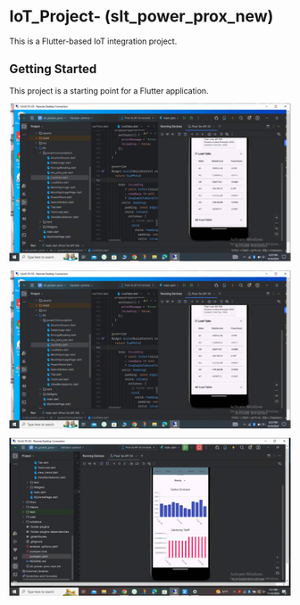 # IoT_Project- (slt_power_prox_new)

This is a Flutter-based IoT integration project.

## Getting Started

This project is a starting point for a Flutter application.

![image alt](https://github.com/Imeshi-sheshani/IoT_Project-/blob/18b822516cdfc6260d7804dcdaed8eca5507b651/Images/Screenshot%20(146).png)

![image alt](https://github.com/Imeshi-sheshani/IoT_Project-/blob/18b822516cdfc6260d7804dcdaed8eca5507b651/Images/Screenshot%20(146).png)

![image alt](https://github.com/Imeshi-sheshani/IoT_Project-/blob/1ad3efb7c463567a75eb681b7e7cc944cbda8bb4/Images/Screenshot%20(191).png)


